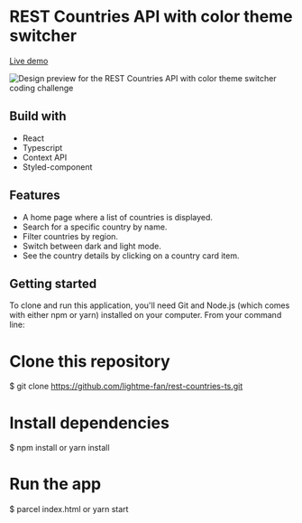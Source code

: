 # REST Countries API with color theme switcher

<div>
    <a href="https://j-emilien-rest-countries.netlify.app/">
        Live demo
    </a>
<div>

![Design preview for the REST Countries API with color theme switcher coding challenge](./design/desktop-preview.jpg)


## Build with

- React
- Typescript
- Context API
- Styled-component

## Features

- A home page where a list of countries is displayed.
- Search for a specific country by name.
- Filter countries by region.
- Switch between dark and light mode.
- See the country details by clicking on a country card item.

## Getting started

To clone and run this application, you'll need Git and Node.js (which comes with either npm or yarn) installed on your computer. From your command line:

# Clone this repository

$ git clone https://github.com/lightme-fan/rest-countries-ts.git

# Install dependencies
$ npm install or yarn install

# Run the app
$ parcel index.html or yarn start
